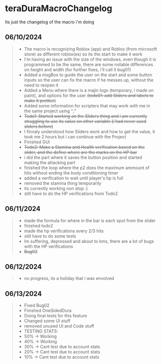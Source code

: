 # teraDuraMacroChangelog
Its just the changelog of the macro i'm doing
## 06/10/2024
> * The macro is recognizing Roblox (app) and Roblox (from microsoft store) as different roblox(es) so its the start to make it work
> * I'm having an issue with the size of the windows, even though it is programmed to be the same, there are some notable differences on height and width (for further fixes, i'll call it bug01)
> * Added a msgBox to guide the user on the start and some button inputs so the user can fix the macro if he messes up, without the need to reopen it
> * Added a Menu where there is a majin logo (temporary, i made on paint), and options for the user ~~(todo01: add Sliders and labels to make it prettier)~~
> * Added some information for scripters that may work with me in the same project using ";"
> * ~~Todo1: Started working on the Sliders thing and i am currently struggling to use its value on other variable (i had never used sliders before)~~
> * I finnaly understood how Sliders work and how to get the value, it took me 2 hours but i can continue with the Project
> * Finished GUI
> * ~~Todo2: Make a Stamina and Health verification based on the slider, and the define where are the marks on the HP bar~~
> * i did the part where it saves the button position and started making the attacking part
> * finished the loop where the p2 does the maximum ammount of hits without ending the body conditioning timer
> * added a verification to wait until player's hp is full
> * removed the stamina thing temporarily
> * its currently working non stop :)
> * still have to do the HP verifications from Todo2
## 06/11/2024
> * made the formula for where in the bar is each spot from the slider
> * finished todo2
> * made the hp verifications every 2/3 hits
> * still have to do some tests
> * Im suffering, depressed and about to kms, there are a lot of bugs with the HP verifications
> * ~~Bug02~~
## 06/12/2024
> * no progress, its a holiday that i was envolved
## 06/13/2024
> * Fixed Bug02
> * Finished OneSidedDura
> * Doing final tests for this feature
> * Changed some UI stuff
> * removed unused UI and Code stuff
> * TESTING STATS:
> * 50% -> Working
> * 40% -> Working
> * 30% -> Cant test due to account stats
> * 20% -> Cant test due to account stats
> * 10% -> Cant test due to account stats
